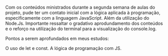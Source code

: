 Com os conteúdos ministrados durante a segunda semana de aulas do projeto, pude ter um contato inicial com a lógica aplicada à programação, especificamente com a linguagem JavaScript. Além da utilização do Node.Js. Importante ressaltar o gradativo aprodundamento dos conteúdos e o reforço na utilização do terminal para a visualização do console.log.

Pontos a serem aprofundados em meus estudos: 

O uso de let e const.
A lógica de programação com JS.